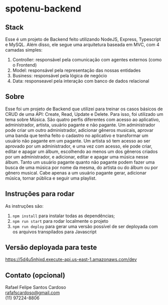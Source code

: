 # spotenu-backend

## Stack
Esse é um projeto de Backend feito utilizando NodeJS, Express, Typescript e MySQL. Além disso, ele segue uma arquitetura baseada em MVC, com 4 camadas simples:

1. Controller: responsável pela comunicação com agentes externos (como o Frontend)
1. Model: responsável pela representação das nossas entidades
1. Business: responsável pela lógica de negócio
1. Data: responseavel pela interação com banco de dados relacional

## Sobre
Esse foi um projeto de Backend que utilizei para treinar os casos básicos de CRUD de uma API: Create, Read, Update e Delete.
Para isso, foi utilizado um tema sobre Música. São quatro perfis diferentes com acesso ao aplicativo, administrador, artista, usuário pagante e não pagante.
Um administrador pode criar um outro administrador, adicionar gêneros musicais, aprovar uma banda que tenha feito o cadastro no aplicativo e transformar um usuário não pagante em um pagante. Um artista só tem acesso ao ser aprovado por um administrador, e uma vez com acesso, ele pode criar, editar e apagar um álbum, escolhendo ao menos um dos gêneros criados por um administrador, e adicionar, editar e apagar uma música nesse álbum. Tanto um usuário pagante quanto não pagante podem fazer uma busca de uma música por nome da mesma, do artista ou do álbum ou por gênero musical. Cabe apenas a um usuário pagante gerar, adicionar música, tornar pública e seguir uma playlist.

## Instruções para rodar
As instruções são:
1. `npm install` para instalar todas as dependências;
1. `npm run start` para rodar localmente o projeto
1. `npm run deploy` para gerar uma versão possível de ser deployada com os arquivos transpilados para Javascript

## Versão deployada para teste
https://5d4u5nhjxd.execute-api.us-east-1.amazonaws.com/dev

## Contato (opcional)
Rafael Felipe Santos Cardoso  
rafafscardoso@gmail.com  
(11) 97224-8806  
